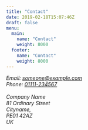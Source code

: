 ```yaml
---
title: "Contact"
date: 2019-02-18T15:07:46Z
draft: false
menu:
  main:
    name: "Contact"
    weight: 8000
  footer: 
    name: "Contact"
    weight: 8000
---
```



<address>
  Email: <a href="mailto:someone@example.com?subject=Email%20Subject ">someone@example.com</a><br>
  Phone: <a href="tel:+01111-234567">01111-234567</a><br>
  <br>
  Company Name<br>
  81 Ordinary Street<br>
  Cityname,<br>
  PE01 42AZ<br>
  UK
</address>

